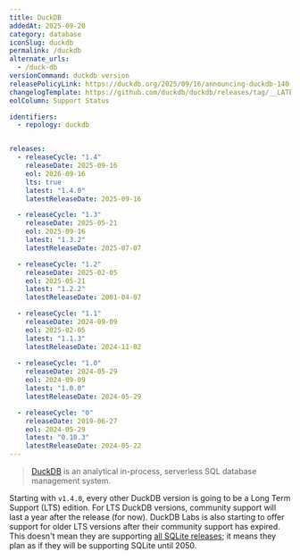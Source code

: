 ```yaml
---
title: DuckDB
addedAt: 2025-09-20
category: database
iconSlug: duckdb
permalink: /duckdb
alternate_urls:
  - /duck-db
versionCommand: duckdb version
releasePolicyLink: https://duckdb.org/2025/09/16/announcing-duckdb-140
changelogTemplate: https://github.com/duckdb/duckdb/releases/tag/__LATEST__
eolColumn: Support Status

identifiers:
  - repology: duckdb


releases:
  - releaseCycle: "1.4"
    releaseDate: 2025-09-16
    eol: 2026-09-16
    lts: true
    latest: "1.4.0"
    latestReleaseDate: 2025-09-16

  - releaseCycle: "1.3"
    releaseDate: 2025-05-21
    eol: 2025-09-16
    latest: "1.3.2"
    latestReleaseDate: 2025-07-07

  - releaseCycle: "1.2"
    releaseDate: 2025-02-05
    eol: 2025-05-21
    latest: "1.2.2"
    latestReleaseDate: 2001-04-07

  - releaseCycle: "1.1"
    releaseDate: 2024-09-09
    eol: 2025-02-05
    latest: "1.1.3"
    latestReleaseDate: 2024-11-02 
    
  - releaseCycle: "1.0"
    releaseDate: 2024-05-29
    eol: 2024-09-09
    latest: "1.0.0"
    latestReleaseDate: 2024-05-29 

  - releaseCycle: "0"
    releaseDate: 2019-06-27
    eol: 2024-05-29
    latest: "0.10.3"
    latestReleaseDate: 2024-05-22
---
```


> [DuckDB](https://duckdb.org/) is an analytical in-process, serverless SQL database management system.

Starting with `v1.4.0`, every other DuckDB version is going to be a Long Term Support (LTS) edition.
For LTS DuckDB versions, community support will last a year after the release (for now). DuckDB Labs is also starting
to offer support for older LTS versions after their community support has expired.
This doesn't mean they are supporting [all SQLite releases](https://www.sqlite.org/chronology.html);
it means they plan as if they will be supporting SQLite until 2050.
